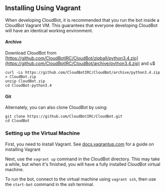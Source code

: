 ## Installing Using Vagrant

When developing CloudBot, it is recommended that you run the bot inside a CloudBot Vagrant VM. This guarantees that everyone developing CloudBot will have an identical working environment.

#### Archive

Download CloudBot from [https://github.com/CloudBotIRC/CloudBot/zipball/python3.4.zip](https://github.com/CloudBotIRC/CloudBot/archive/python3.4.zip) and u$
```
curl -Ls https://github.com/CloudBotIRC/CloudBot/archive/python3.4.zip > CloudBot.zip
unzip CloudBot.zip
cd CloudBot-python3.4
```

#### Git

Alternately, you can also clone CloudBot by using:
```
git clone https://github.com/CloudBotIRC/CloudBot.git
cd CloudBot
```

### Setting up the Virtual Machine

First, you need to install Vagrant. See [docs.vagrantup.com](http://docs.vagrantup.com/v2/installation/index.html) for a guide on installing Vagrant

Next, use the `vagrant up` command in the CloudBot directory. This may take a while, but when it's finished, you will have a fully installed CloudBot virtual machine.

To run the bot, connect to the virtual machine using `vagrant ssh`, then use the `start-bot` command in the ssh terminal.
